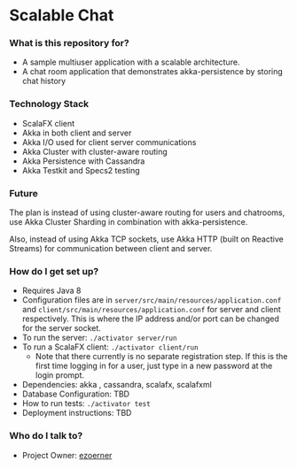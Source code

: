 # Scalable Chat #

### What is this repository for? ###

* A sample multiuser application with a scalable architecture.
* A chat room application that demonstrates akka-persistence by storing chat history

### Technology Stack ###

* ScalaFX client
* Akka in both client and server
* Akka I/O used for client server communications
* Akka Cluster with cluster-aware routing
* Akka Persistence with Cassandra
* Akka Testkit and Specs2 testing

### Future ###
The plan is instead of using cluster-aware routing for users and chatrooms, use Akka Cluster Sharding in combination with akka-persistence.

Also, instead of using Akka TCP sockets, use Akka HTTP (built on Reactive Streams) for communication between client and server.

### How do I get set up? ###

* Requires Java 8
* Configuration files are in `server/src/main/resources/application.conf` and `client/src/main/resources/application.conf` for server and client respectively.
  This is where the IP address and/or port can be changed for the server socket.
* To run the server:  `./activator server/run`
* To run a ScalaFX client:  `./activator client/run`
    * Note that there currently is no separate registration step. If this is the first time logging in for a user, just type in a new password at the login prompt.
* Dependencies: akka , cassandra, scalafx, scalafxml
* Database Configuration: TBD
* How to run tests: `./activator test`
* Deployment instructions: TBD

### Who do I talk to? ###

* Project Owner: [ezoerner](https://bitbucket.org/ezoerner)